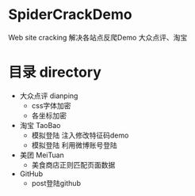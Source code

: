 # SpiderCrackDemo
Web site cracking  解决各站点反爬Demo 大众点评、淘宝

# 目录 directory
- 大众点评 dianping
  - css字体加密
  - 各坐标加密
- 淘宝 TaoBao
  - 模拟登陆 注入修改特征码demo
  - 模拟登陆 利用微博账号登陆
- 美团 MeiTuan
  - 美食商店正则匹配页面数据
- GitHub 
  - post登陆github